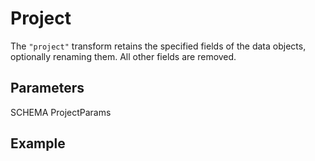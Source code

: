 # Project

The `"project"` transform retains the specified fields of the data objects,
optionally renaming them. All other fields are removed.

## Parameters

SCHEMA ProjectParams

## Example
